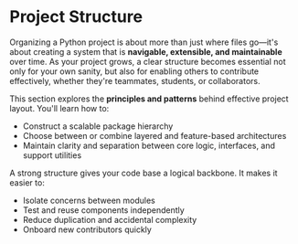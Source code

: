 # Project Structure

Organizing a Python project is about more than just where files go—it's about creating a system that is **navigable, extensible, and maintainable** over time. As your project grows, a clear structure becomes essential not only for your own sanity, but also for enabling others to contribute effectively, whether they're teammates, students, or collaborators.

This section explores the **principles and patterns** behind effective project layout. You'll learn how to:

- Construct a scalable package hierarchy
- Choose between or combine layered and feature-based architectures
- Maintain clarity and separation between core logic, interfaces, and support utilities

A strong structure gives your code base a logical backbone. It makes it easier to:

- Isolate concerns between modules
- Test and reuse components independently
- Reduce duplication and accidental complexity
- Onboard new contributors quickly
